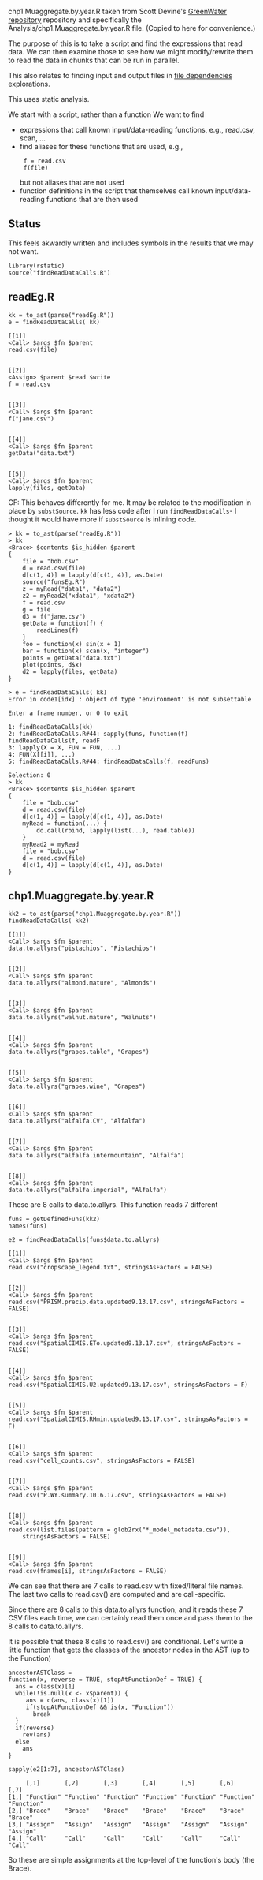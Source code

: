 chp1.Muaggregate.by.year.R taken from Scott Devine's  [GreenWater repository](https://github.com/dsidavis/GreenWater) repository
and specifically the Analysis/chp1.Muaggregate.by.year.R file. (Copied to here for convenience.)


The purpose of this is to take a script and find the expressions that read data.
We can then examine those to see how we might modify/rewrite them to read the data in chunks
that can be run in parallel.

This also relates to finding input and output files in [file dependencies](../file_dep)
explorations.

This uses static analysis.


We start with a script, rather than a function
We want to find 
+ expressions that call known input/data-reading functions, e.g., read.csv, scan, ...
+ find aliases for these functions that are used, e.g.,
  ```
   f = read.csv
   f(file)
  ```
  but not aliases that are not used
+ function definitions in the script that themselves call known input/data-reading functions
  that are then used
  

## Status
This feels akwardly written and includes symbols in the results that we may not want.


```
library(rstatic)  
source("findReadDataCalls.R")
```


## readEg.R
```
kk = to_ast(parse("readEg.R"))
e = findReadDataCalls( kk)
```


```
[[1]]
<Call> $args $fn $parent
read.csv(file) 


[[2]]
<Assign> $parent $read $write
f = read.csv 


[[3]]
<Call> $args $fn $parent
f("jane.csv") 


[[4]]
<Call> $args $fn $parent
getData("data.txt") 


[[5]]
<Call> $args $fn $parent
lapply(files, getData) 
```


CF: This behaves differently for me.
It may be related to the modification in place by `substSource`.
`kk` has less code after I run `findReadDataCalls`- I thought it would have more if `substSource` is inlining code.

```
> kk = to_ast(parse("readEg.R"))
> kk
<Brace> $contents $is_hidden $parent
{
    file = "bob.csv"
    d = read.csv(file)
    d[c(1, 4)] = lapply(d[c(1, 4)], as.Date)
    source("funsEg.R")
    z = myRead("data1", "data2")
    z2 = myRead2("xdata1", "xdata2")
    f = read.csv
    g = file
    d3 = f("jane.csv")
    getData = function(f) {
        readLines(f)
    }
    foo = function(x) sin(x + 1)
    bar = function(x) scan(x, "integer")
    points = getData("data.txt")
    plot(points, d$x)
    d2 = lapply(files, getData)
}

> e = findReadDataCalls( kk)
Error in code1[idx] : object of type 'environment' is not subsettable

Enter a frame number, or 0 to exit

1: findReadDataCalls(kk)
2: findReadDataCalls.R#44: sapply(funs, function(f) findReadDataCalls(f, readF
3: lapply(X = X, FUN = FUN, ...)
4: FUN(X[[i]], ...)
5: findReadDataCalls.R#44: findReadDataCalls(f, readFuns)

Selection: 0
> kk
<Brace> $contents $is_hidden $parent
{
    file = "bob.csv"
    d = read.csv(file)
    d[c(1, 4)] = lapply(d[c(1, 4)], as.Date)
    myRead = function(...) {
        do.call(rbind, lapply(list(...), read.table))
    }
    myRead2 = myRead
    file = "bob.csv"
    d = read.csv(file)
    d[c(1, 4)] = lapply(d[c(1, 4)], as.Date)
}
```



## chp1.Muaggregate.by.year.R
```
kk2 = to_ast(parse("chp1.Muaggregate.by.year.R"))
findReadDataCalls( kk2)
```
```
[[1]]
<Call> $args $fn $parent
data.to.allyrs("pistachios", "Pistachios") 


[[2]]
<Call> $args $fn $parent
data.to.allyrs("almond.mature", "Almonds") 


[[3]]
<Call> $args $fn $parent
data.to.allyrs("walnut.mature", "Walnuts") 


[[4]]
<Call> $args $fn $parent
data.to.allyrs("grapes.table", "Grapes") 


[[5]]
<Call> $args $fn $parent
data.to.allyrs("grapes.wine", "Grapes") 


[[6]]
<Call> $args $fn $parent
data.to.allyrs("alfalfa.CV", "Alfalfa") 


[[7]]
<Call> $args $fn $parent
data.to.allyrs("alfalfa.intermountain", "Alfalfa") 


[[8]]
<Call> $args $fn $parent
data.to.allyrs("alfalfa.imperial", "Alfalfa") 
```
These are 8 calls to data.to.allyrs. This function
reads 7 different



```
funs = getDefinedFuns(kk2)
names(funs)
```

```
e2 = findReadDataCalls(funs$data.to.allyrs)
```
```
[[1]]
<Call> $args $fn $parent
read.csv("cropscape_legend.txt", stringsAsFactors = FALSE) 


[[2]]
<Call> $args $fn $parent
read.csv("PRISM.precip.data.updated9.13.17.csv", stringsAsFactors = FALSE) 


[[3]]
<Call> $args $fn $parent
read.csv("SpatialCIMIS.ETo.updated9.13.17.csv", stringsAsFactors = FALSE) 


[[4]]
<Call> $args $fn $parent
read.csv("SpatialCIMIS.U2.updated9.13.17.csv", stringsAsFactors = F) 


[[5]]
<Call> $args $fn $parent
read.csv("SpatialCIMIS.RHmin.updated9.13.17.csv", stringsAsFactors = F) 


[[6]]
<Call> $args $fn $parent
read.csv("cell_counts.csv", stringsAsFactors = FALSE) 


[[7]]
<Call> $args $fn $parent
read.csv("P.WY.summary.10.6.17.csv", stringsAsFactors = FALSE) 


[[8]]
<Call> $args $fn $parent
read.csv(list.files(pattern = glob2rx("*_model_metadata.csv")), 
    stringsAsFactors = FALSE) 


[[9]]
<Call> $args $fn $parent
read.csv(fnames[i], stringsAsFactors = FALSE) 
```

We can see that there are 7 calls to read.csv with fixed/literal file names.
The last two calls to read.csv() are computed and are call-specific.

Since there are 8 calls to this data.to.allyrs function, and it reads these
7 CSV files each time, we can certainly read them once and pass them to the 
8 calls to data.to.allyrs.

It is possible that these 8 calls to read.csv() are conditional.
Let's write a little function that gets the classes of the ancestor nodes in the AST
(up to the Function)
```
ancestorASTClass = 
function(x, reverse = TRUE, stopAtFunctionDef = TRUE) {
  ans = class(x)[1]
  while(!is.null(x <- x$parent)) {
     ans = c(ans, class(x)[1])
	 if(stopAtFunctionDef && is(x, "Function"))
       break
  }
  if(reverse)
    rev(ans)
  else
    ans
}
```
```
sapply(e2[1:7], ancestorASTClass)
```
```
     [,1]       [,2]       [,3]       [,4]       [,5]       [,6]       [,7]      
[1,] "Function" "Function" "Function" "Function" "Function" "Function" "Function"
[2,] "Brace"    "Brace"    "Brace"    "Brace"    "Brace"    "Brace"    "Brace"   
[3,] "Assign"   "Assign"   "Assign"   "Assign"   "Assign"   "Assign"   "Assign"  
[4,] "Call"     "Call"     "Call"     "Call"     "Call"     "Call"     "Call"    
```
So these are simple assignments at the top-level of the function's body (the Brace).
